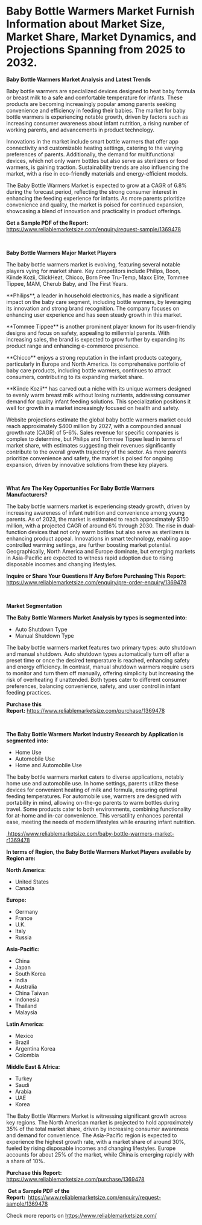 <p><h1>Baby Bottle Warmers Market Furnish Information about Market Size, Market Share, Market Dynamics, and Projections Spanning from 2025 to 2032.</h1></p><p><strong>Baby Bottle Warmers Market Analysis and Latest Trends</strong></p>
<p><p>Baby bottle warmers are specialized devices designed to heat baby formula or breast milk to a safe and comfortable temperature for infants. These products are becoming increasingly popular among parents seeking convenience and efficiency in feeding their babies. The market for baby bottle warmers is experiencing notable growth, driven by factors such as increasing consumer awareness about infant nutrition, a rising number of working parents, and advancements in product technology.</p><p>Innovations in the market include smart bottle warmers that offer app connectivity and customizable heating settings, catering to the varying preferences of parents. Additionally, the demand for multifunctional devices, which not only warm bottles but also serve as sterilizers or food warmers, is gaining traction. Sustainability trends are also influencing the market, with a rise in eco-friendly materials and energy-efficient models.</p><p>The Baby Bottle Warmers Market is expected to grow at a CAGR of 6.8% during the forecast period, reflecting the strong consumer interest in enhancing the feeding experience for infants. As more parents prioritize convenience and quality, the market is poised for continued expansion, showcasing a blend of innovation and practicality in product offerings.</p></p>
<p><strong>Get a Sample PDF of the Report:&nbsp;</strong> <a href="https://www.reliablemarketsize.com/enquiry/request-sample/1369478?utm_campaign=2754&utm_medium=2&utm_source=Github&utm_content=ia&utm_term=22032025&utm_id=baby-bottle-warmers">https://www.reliablemarketsize.com/enquiry/request-sample/1369478</a></p>
<p>&nbsp;</p>
<p><strong>Baby Bottle Warmers Major Market Players</strong></p>
<p><p>The baby bottle warmers market is evolving, featuring several notable players vying for market share. Key competitors include Philips, Boon, Kiinde Kozii, ClickHeat, Chicco, Born Free Tru-Temp, Maxx Elite, Tommee Tippee, MAM, Cherub Baby, and The First Years.</p><p>**Philips**, a leader in household electronics, has made a significant impact on the baby care segment, including bottle warmers, by leveraging its innovation and strong brand recognition. The company focuses on enhancing user experience and has seen steady growth in this market.</p><p>**Tommee Tippee** is another prominent player known for its user-friendly designs and focus on safety, appealing to millennial parents. With increasing sales, the brand is expected to grow further by expanding its product range and enhancing e-commerce presence.</p><p>**Chicco** enjoys a strong reputation in the infant products category, particularly in Europe and North America. Its comprehensive portfolio of baby care products, including bottle warmers, continues to attract consumers, contributing to its expanding market share.</p><p>**Kiinde Kozii** has carved out a niche with its unique warmers designed to evenly warm breast milk without losing nutrients, addressing consumer demand for quality infant feeding solutions. This specialization positions it well for growth in a market increasingly focused on health and safety.</p><p>Website projections estimate the global baby bottle warmers market could reach approximately $400 million by 2027, with a compounded annual growth rate (CAGR) of 5-6%. Sales revenue for specific companies is complex to determine, but Philips and Tommee Tippee lead in terms of market share, with estimates suggesting their revenues significantly contribute to the overall growth trajectory of the sector. As more parents prioritize convenience and safety, the market is poised for ongoing expansion, driven by innovative solutions from these key players.</p></p>
<p>&nbsp;</p>
<p><strong>What Are The Key Opportunities For Baby Bottle Warmers Manufacturers?</strong></p>
<p><p>The baby bottle warmers market is experiencing steady growth, driven by increasing awareness of infant nutrition and convenience among young parents. As of 2023, the market is estimated to reach approximately $150 million, with a projected CAGR of around 6% through 2030. The rise in dual-function devices that not only warm bottles but also serve as sterilizers is enhancing product appeal. Innovations in smart technology, enabling app-controlled warming settings, are further boosting market potential. Geographically, North America and Europe dominate, but emerging markets in Asia-Pacific are expected to witness rapid adoption due to rising disposable incomes and changing lifestyles.</p></p>
<p><strong>Inquire or Share Your Questions If Any Before Purchasing This Report:</strong> <a href="https://www.reliablemarketsize.com/enquiry/pre-order-enquiry/1369478?utm_campaign=2754&utm_medium=2&utm_source=Github&utm_content=ia&utm_term=22032025&utm_id=baby-bottle-warmers">https://www.reliablemarketsize.com/enquiry/pre-order-enquiry/1369478</a></p>
<p>&nbsp;</p>
<p><strong>Market Segmentation</strong></p>
<p><strong>The Baby Bottle Warmers Market Analysis by types is segmented into:</strong></p>
<p><ul><li>Auto Shutdown Type</li><li>Manual Shutdown Type</li></ul></p>
<p><p>The baby bottle warmers market features two primary types: auto shutdown and manual shutdown. Auto shutdown types automatically turn off after a preset time or once the desired temperature is reached, enhancing safety and energy efficiency. In contrast, manual shutdown warmers require users to monitor and turn them off manually, offering simplicity but increasing the risk of overheating if unattended. Both types cater to different consumer preferences, balancing convenience, safety, and user control in infant feeding practices.</p></p>
<p><strong>Purchase this Report:&nbsp;</strong><a href="https://www.reliablemarketsize.com/purchase/1369478?utm_campaign=2754&utm_medium=2&utm_source=Github&utm_content=ia&utm_term=22032025&utm_id=baby-bottle-warmers">https://www.reliablemarketsize.com/purchase/1369478</a></p>
<p>&nbsp;</p>
<p><strong>The Baby Bottle Warmers Market Industry Research by Application is segmented into:</strong></p>
<p><ul><li>Home Use</li><li>Automobile Use</li><li>Home and Automobile Use</li></ul></p>
<p><p>The baby bottle warmers market caters to diverse applications, notably home use and automobile use. In home settings, parents utilize these devices for convenient heating of milk and formula, ensuring optimal feeding temperatures. For automobile use, warmers are designed with portability in mind, allowing on-the-go parents to warm bottles during travel. Some products cater to both environments, combining functionality for at-home and in-car convenience. This versatility enhances parental ease, meeting the needs of modern lifestyles while ensuring infant nutrition.</p></p>
<p><a href="https://www.reliablemarketsize.com/baby-bottle-warmers-market-r1369478?utm_campaign=2754&utm_medium=2&utm_source=Github&utm_content=ia&utm_term=22032025&utm_id=baby-bottle-warmers">&nbsp;https://www.reliablemarketsize.com/baby-bottle-warmers-market-r1369478</a></p>
<p><strong>In terms of Region, the Baby Bottle Warmers Market Players available by Region are:</strong></p>
<p>
    <p> <strong> North America: </strong>
        <ul>
            <li>United States</li>
            <li>Canada</li>
        </ul>
        </p> 
    <p> <strong> Europe: </strong>
        <ul>
            <li>Germany</li>
            <li>France</li>
            <li>U.K.</li>
            <li>Italy</li>
            <li>Russia</li>
        </ul>
        </p> 
    <p> <strong> Asia-Pacific: </strong>
        <ul>
            <li>China</li>
            <li>Japan</li>
            <li>South Korea</li>
            <li>India</li>
            <li>Australia</li>
            <li>China Taiwan</li>
            <li>Indonesia</li>
            <li>Thailand</li>
            <li>Malaysia</li>
        </ul>
        </p> 
    <p> <strong> Latin America: </strong>
        <ul>
            <li>Mexico</li>
            <li>Brazil</li>
            <li>Argentina Korea</li>
            <li>Colombia</li>
        </ul>
        </p> 
    <p> <strong> Middle East & Africa: </strong>
        <ul>
            <li>Turkey</li>
            <li>Saudi</li>
            <li>Arabia</li>
            <li>UAE</li>
            <li>Korea</li>
        </ul>
    </p>
    </p>
<p><p>The Baby Bottle Warmers Market is witnessing significant growth across key regions. The North American market is projected to hold approximately 35% of the total market share, driven by increasing consumer awareness and demand for convenience. The Asia-Pacific region is expected to experience the highest growth rate, with a market share of around 30%, fueled by rising disposable incomes and changing lifestyles. Europe accounts for about 25% of the market, while China is emerging rapidly with a share of 10%.</p></p>
<p><strong>Purchase this Report: </strong><a href="https://www.reliablemarketsize.com/purchase/1369478?utm_campaign=2754&utm_medium=2&utm_source=Github&utm_content=ia&utm_term=22032025&utm_id=baby-bottle-warmers">https://www.reliablemarketsize.com/purchase/1369478</a></p>
<p>&nbsp;<strong>Get a Sample PDF of the Report:&nbsp;&nbsp;</strong><a href="https://www.reliablemarketsize.com/enquiry/request-sample/1369478?utm_campaign=2754&utm_medium=2&utm_source=Github&utm_content=ia&utm_term=22032025&utm_id=baby-bottle-warmers">https://www.reliablemarketsize.com/enquiry/request-sample/1369478</a></p>
<p><strong></strong></p>
<p>Check more reports on <a href="https://www.reliablemarketsize.com/?utm_campaign=2754&utm_medium=2&utm_source=Github&utm_content=ia&utm_term=22032025&utm_id=baby-bottle-warmers">https://www.reliablemarketsize.com/</a></p>